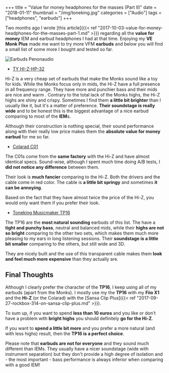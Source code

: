 +++
title = "Value for money headphones for the masses (Part II)"
date =  "2018-01-11"
thumbnail = "/img/toneking.jpg"
categories = ["Audio"]
tags = ["headphones", "earbuds"]
+++

Two months ago I wrote [this article]({{< ref "2017-10-03-value-for-money-headphones-for-the-masses-part-1.md" >}}) regarding all the **value for money** IEM and earbud headphones I had at that time. Enjoying my **VE Monk Plus** made me want to try more VFM **earbuds** and below you will find a small list of some more I bought and tested so far.

![Earbuds Penonaudio](/img/earbuds_penonaudio.jpg  "Earbuds")

- [TY HI-Z-HP-32](https://penonaudio.com/earbuds/ty-hi-z-hp-32.html) 

Hi-Z is a very cheap set of earbuds that make the Monks sound like a toy for kids. While the Monks focus only in mids, the Hi-Z have a full presence in all frequency range. They have more and punchier bass and their mids are nice and warm . Contrary to the total lack of the Monks highs, the Hi-Z  highs are shiny and crispy. Sometimes I find them **a little bit brighter** than I usually like it, but it's a matter of preference. **Their soundstage is really wide** and to be honest this is the biggest advantage of a nice earbud comparing to most of the **IEM**s.

Although their construction is nothing special, their sound performance along with their really low price makes them the **absolute value for money earbud** for me so far.

- [Colarad C01](https://penonaudio.com/earbuds/colarad-c01.html) 

The C01s come from the **same factory** with the Hi-Z and have almost identical specs. Sound-wise, although I spent much time doing A/B tests, I **did not notice any difference** between them.

Their look is **much fancier** comparing to the Hi-Z. Both the drivers and the cable come in red color. The cable is **a little bit springy** and sometimes **it can be annoying**.

Based on the fact that they have almost twice the price of the Hi-Z, you would only want them if you prefer their look. 

- [Toneking Musicmaker TP16](https://penonaudio.com/earbuds/musicmaker-tp16.html) 

The TP16 are the **most natural sounding** earbuds of this list. The have a **tight and punchy bass**, neutral and balanced mids, while their **highs are not so bright** comparing to the other two sets, which makes them much more pleasing to my ears in long listening sessions. Their **soundstage is a little bit smaller** comparing to the others, but still wide and 3D.

They are nicely built and the use of this transparent cable makes them **look and feel much more expensive** than they actually are.



## Final Thoughts

Although I clearly prefer the character of the **TP16**, I keep using all of my earbuds (apart from the Monks). I mostly use my the **TP16** with my **Fiio X1** and the **Hi-Z** (or the Colarad) with the [Sansa Clip Plus]({{< ref "2017-09-27-rockbox-314-on-sansa-clip-plus.md" >}}).

To sum up, if you want to spend **less than 10 euros** and you like or don't have a problem with **bright highs** you should definitely **go for the Hi-Z**.

If you want to **spend a little bit more** and you prefer a more natural (and with less highs) result, then the **TP16 is a perfect choice**.

Please note that **earbuds are not for everyone** and they sound much different than IEMs. They usually have a nicer soundstage (wide with instrument separation) but they don't provide a high degree of isolation and - the most important - bass performance is always inferior when comparing with a good IEM!
